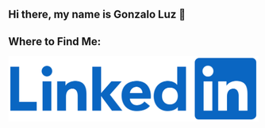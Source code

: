 ## Hi there, my name is Gonzalo Luz 👋

## Where to Find Me:
[![LinkedIn](LinkedIn_logo.svg)](www.linkedin.com/in/gonzalo-luz-alvarez-012333293)
<!--
**Gonzaluz33/Gonzaluz33** is a ✨ _special_ ✨ repository because its `README.md` (this file) appears on your GitHub profile.

Here are some ideas to get you started:

- 🔭 I’m currently working on ...
- 🌱 I’m currently learning ...
- 👯 I’m looking to collaborate on ...
- 🤔 I’m looking for help with ...
- 💬 Ask me about ...
- 📫 How to reach me: ...
- 😄 Pronouns: ...
- ⚡ Fun fact: ...
-->
